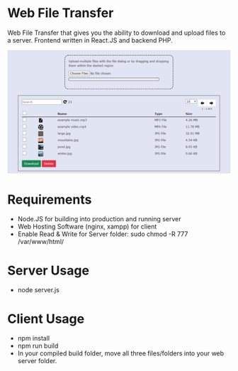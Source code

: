 # Web File Transfer
Web File Transfer that gives you the ability to download and upload files to a server. Frontend written in React.JS and backend PHP.

![](images/filetransfer.png)<br/>

# Requirements
- Node.JS for building into production and running server
- Web Hosting Software (nginx, xampp) for client
- Enable Read & Write for Server folder: sudo chmod -R 777 /var/www/html/

# Server Usage
- node server.js

# Client Usage
- npm install
- npm run build
- In your compiled build folder, move all three files/folders into your web server folder.